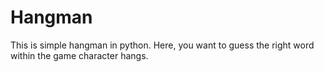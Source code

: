 # Hangman
This is simple hangman in python. Here, you want to guess the right word within the game character hangs.
